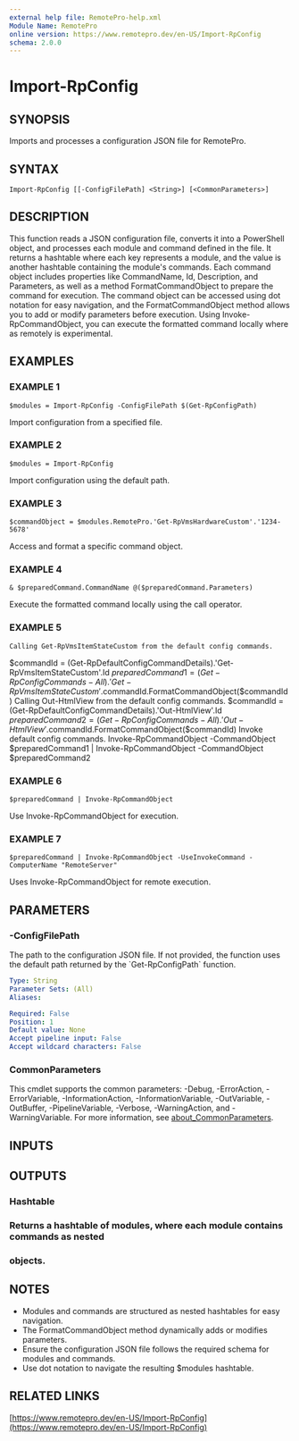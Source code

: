 ```yaml
---
external help file: RemotePro-help.xml
Module Name: RemotePro
online version: https://www.remotepro.dev/en-US/Import-RpConfig
schema: 2.0.0
---
```


# Import-RpConfig

## SYNOPSIS
Imports and processes a configuration JSON file for RemotePro.

## SYNTAX

```
Import-RpConfig [[-ConfigFilePath] <String>] [<CommonParameters>]
```

## DESCRIPTION
This function reads a JSON configuration file, converts it into a PowerShell
object, and processes each module and command defined in the file.
It returns a
hashtable where each key represents a module, and the value is another hashtable
containing the module's commands.
Each command object includes properties like
CommandName, Id, Description, and Parameters, as well as a method
FormatCommandObject to prepare the command for execution.
The command object can be accessed using dot notation for easy navigation, and
the FormatCommandObject method allows you to add or modify parameters before
execution.
Using Invoke-RpCommandObject, you can execute the formatted command locally where
as remotely is experimental.

## EXAMPLES

### EXAMPLE 1
```
$modules = Import-RpConfig -ConfigFilePath $(Get-RpConfigPath)
```

Import configuration from a specified file.

### EXAMPLE 2
```
$modules = Import-RpConfig
```

Import configuration using the default path.

### EXAMPLE 3
```
$commandObject = $modules.RemotePro.'Get-RpVmsHardwareCustom'.'1234-5678'
```

Access and format a specific command object.

### EXAMPLE 4
```
& $preparedCommand.CommandName @($preparedCommand.Parameters)
```

Execute the formatted command locally using the call operator.

### EXAMPLE 5
```
Calling Get-RpVmsItemStateCustom from the default config commands.
```

$commandId = (Get-RpDefaultConfigCommandDetails).'Get-RpVmsItemStateCustom'.Id
$preparedCommand1 = (Get-RpConfigCommands -All).'Get-RpVmsItemStateCustom'.$commandId.FormatCommandObject($commandId)
Calling Out-HtmlView from the default config commands.
$commandId = (Get-RpDefaultConfigCommandDetails).'Out-HtmlView'.Id
$preparedCommand2 = (Get-RpConfigCommands -All).'Out-HtmlView'.$commandId.FormatCommandObject($commandId)
Invoke default config commands.
Invoke-RpCommandObject -CommandObject $preparedCommand1 | Invoke-RpCommandObject  -CommandObject $preparedCommand2

### EXAMPLE 6
```
$preparedCommand | Invoke-RpCommandObject
```

Use Invoke-RpCommandObject for execution.

### EXAMPLE 7
```
$preparedCommand | Invoke-RpCommandObject -UseInvokeCommand -ComputerName "RemoteServer"
```

Uses Invoke-RpCommandObject for remote execution.

## PARAMETERS

### -ConfigFilePath
The path to the configuration JSON file.
If not provided, the function uses the
default path returned by the \`Get-RpConfigPath\` function.

```yaml
Type: String
Parameter Sets: (All)
Aliases:

Required: False
Position: 1
Default value: None
Accept pipeline input: False
Accept wildcard characters: False
```

### CommonParameters
This cmdlet supports the common parameters: -Debug, -ErrorAction, -ErrorVariable, -InformationAction, -InformationVariable, -OutVariable, -OutBuffer, -PipelineVariable, -Verbose, -WarningAction, and -WarningVariable. For more information, see [about_CommonParameters](http://go.microsoft.com/fwlink/?LinkID=113216).

## INPUTS

## OUTPUTS

### Hashtable
### Returns a hashtable of modules, where each module contains commands as nested
### objects.
## NOTES
- Modules and commands are structured as nested hashtables for easy navigation.
- The FormatCommandObject method dynamically adds or modifies parameters.
- Ensure the configuration JSON file follows the required schema for modules and
  commands.
- Use dot notation to navigate the resulting $modules hashtable.

## RELATED LINKS

[https://www.remotepro.dev/en-US/Import-RpConfig](https://www.remotepro.dev/en-US/Import-RpConfig)


